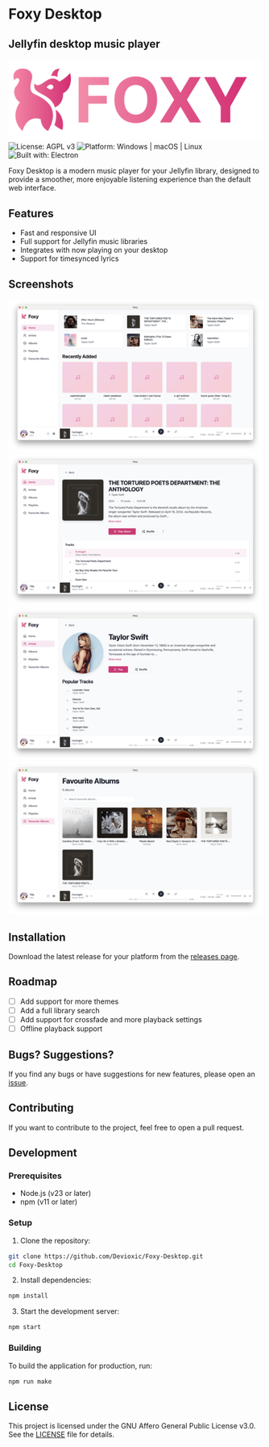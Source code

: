 # Foxy Desktop
## Jellyfin desktop music player

![Foxy](public/Foxer.png)
![License: AGPL v3](https://img.shields.io/badge/License-AGPL_v3-blue.svg)
![Platform: Windows | macOS | Linux](https://img.shields.io/badge/platform-Windows%20%7C%20macOS%20%7C%20Linux-green)
![Built with: Electron](https://img.shields.io/badge/built%20with-Electron-purple)

Foxy Desktop is a modern music player for your Jellyfin library, designed to provide a smoother, more enjoyable listening experience than the default web interface.

## Features
- Fast and responsive UI
- Full support for Jellyfin music libraries
- Integrates with now playing on your desktop
- Support for timesynced lyrics

## Screenshots
![Home view](public/home.png)
![Album view](public/album.png)
![Artist view](public/artist.png)
![Favourites view](public/favourites.png)

## Installation
Download the latest release for your platform from the [releases page](https://github.com/Devioxic/Foxy-Desktop/releases).

## Roadmap
- [ ] Add support for more themes
- [ ] Add a full library search
- [ ] Add support for crossfade and more playback settings
- [ ] Offline playback support

## Bugs? Suggestions?
If you find any bugs or have suggestions for new features, please open an [issue](https://github.com/Devioxic/Foxy-Desktop/issues).

## Contributing
If you want to contribute to the project, feel free to open a pull request.

## Development
### Prerequisites
- Node.js (v23 or later)
- npm (v11 or later)

### Setup
1. Clone the repository:
```bash
git clone https://github.com/Devioxic/Foxy-Desktop.git
cd Foxy-Desktop
```
2. Install dependencies:
```bash
npm install
```
3. Start the development server:
```bash
npm start
```

### Building
To build the application for production, run:
```bash
npm run make
```

## License
This project is licensed under the GNU Affero General Public License v3.0. See the [LICENSE](LICENSE.md) file for details.